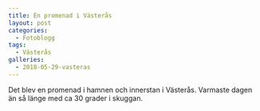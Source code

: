 ```yaml
---
title: En promenad i Västerås
layout: post
categories:
  - Fotoblogg
tags:
  - Västerås
galleries:
  - 2018-05-29-vasteras
---
```


Det blev en promenad i hamnen och innerstan i Västerås. Varmaste dagen än så länge med ca 30 grader i skuggan.
